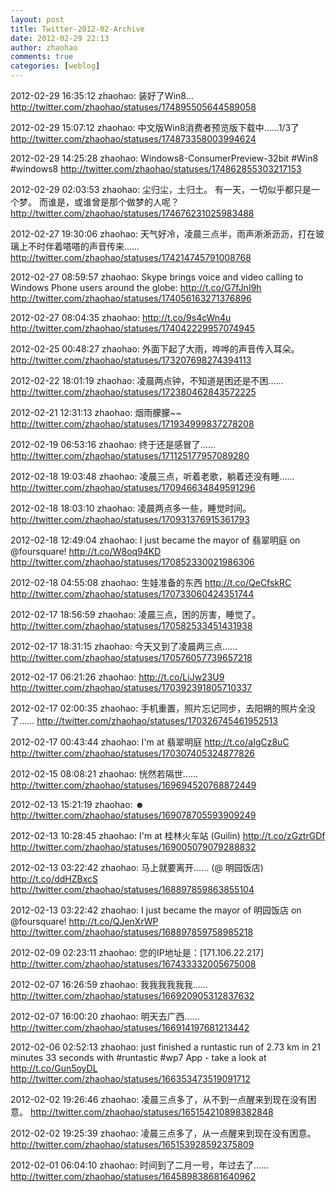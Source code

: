 ```yaml
---
layout: post
title: Twitter-2012-02-Archive
date: 2012-02-29 22:13
author: zhaohao
comments: true
categories: [weblog]
---
```

2012-02-29 16:35:12
zhaohao: 装好了Win8...
http://twitter.com/zhaohao/statuses/174895505644589058

2012-02-29 15:07:12
zhaohao: 中文版Win8消费者预览版下载中......1/3了
http://twitter.com/zhaohao/statuses/174873358003994624

2012-02-29 14:25:28
zhaohao: Windows8-ConsumerPreview-32bit #Win8 #windows8
http://twitter.com/zhaohao/statuses/174862855303217153

2012-02-29 02:03:53
zhaohao: 尘归尘，土归土。 有一天，一切似乎都只是一个梦。 而谁是，或谁曾是那个做梦的人呢？
http://twitter.com/zhaohao/statuses/174676231025983488

2012-02-27 19:30:06
zhaohao: 天气好冷，凌晨三点半，雨声淅淅沥沥，打在玻璃上不时伴着嗒嗒的声音传来……
http://twitter.com/zhaohao/statuses/174214745791008768

2012-02-27 08:59:57
zhaohao: Skype brings voice and video calling to Windows Phone users around the globe: http://t.co/G7fJnI9h
http://twitter.com/zhaohao/statuses/174056163271376896

2012-02-27 08:04:35
zhaohao: http://t.co/9s4cWn4u
http://twitter.com/zhaohao/statuses/174042229957074945

2012-02-25 00:48:27
zhaohao: 外面下起了大雨，哗哗的声音传入耳朵。
http://twitter.com/zhaohao/statuses/173207698274394113

2012-02-22 18:01:19
zhaohao: 凌晨两点钟，不知道是困还是不困……
http://twitter.com/zhaohao/statuses/172380462843572225

2012-02-21 12:31:13
zhaohao: 烟雨朦朦~~
http://twitter.com/zhaohao/statuses/171934999837278208

2012-02-19 06:53:16
zhaohao: 终于还是感冒了……
http://twitter.com/zhaohao/statuses/171125177957089280

2012-02-18 19:03:48
zhaohao: 凌晨三点，听着老歌，躺着还没有睡……
http://twitter.com/zhaohao/statuses/170946634849591296

2012-02-18 18:03:10
zhaohao: 凌晨两点多一些，睡觉时间。
http://twitter.com/zhaohao/statuses/170931376915361793

2012-02-18 12:49:04
zhaohao: I just became the mayor of 翡翠明庭 on @foursquare! http://t.co/W8oq94KD
http://twitter.com/zhaohao/statuses/170852330021986306

2012-02-18 04:55:08
zhaohao: 生娃准备的东西 http://t.co/QeCfskRC
http://twitter.com/zhaohao/statuses/170733060424351744

2012-02-17 18:56:59
zhaohao: 凌晨三点，困的厉害，睡觉了。
http://twitter.com/zhaohao/statuses/170582533451431938

2012-02-17 18:31:15
zhaohao: 今天又到了凌晨两三点……
http://twitter.com/zhaohao/statuses/170576057739657218

2012-02-17 06:21:26
zhaohao: http://t.co/LiJw23U9
http://twitter.com/zhaohao/statuses/170392391805710337

2012-02-17 02:00:35
zhaohao: 手机重置，照片忘记同步，去阳朔的照片全没了……
http://twitter.com/zhaohao/statuses/170326745461952513

2012-02-17 00:43:44
zhaohao: I'm at 翡翠明庭 http://t.co/aIgCz8uC
http://twitter.com/zhaohao/statuses/170307405324877826

2012-02-15 08:08:21
zhaohao: 恍然若隔世……
http://twitter.com/zhaohao/statuses/169694520768872449

2012-02-13 15:21:19
zhaohao: ☻
http://twitter.com/zhaohao/statuses/169078705593909249

2012-02-13 10:28:45
zhaohao: I'm at 桂林火车站 (Guilin) http://t.co/zGztrGDf
http://twitter.com/zhaohao/statuses/169005079079288832

2012-02-13 03:22:42
zhaohao: 马上就要离开…… (@ 明园饭店) http://t.co/ddHZBxcS
http://twitter.com/zhaohao/statuses/168897859863855104

2012-02-13 03:22:42
zhaohao: I just became the mayor of 明园饭店 on @foursquare! http://t.co/QJenXrWP
http://twitter.com/zhaohao/statuses/168897859758985218

2012-02-09 02:23:11
zhaohao: 您的IP地址是：[171.106.22.217]
http://twitter.com/zhaohao/statuses/167433332005675008

2012-02-07 16:26:59
zhaohao: 我我我我我我……
http://twitter.com/zhaohao/statuses/166920905312837632

2012-02-07 16:00:20
zhaohao: 明天去广西……
http://twitter.com/zhaohao/statuses/166914197681213442

2012-02-06 02:52:13
zhaohao: just finished a runtastic run of 2.73 km in 21 minutes 33 seconds with #runtastic #wp7 App - take a look at http://t.co/Gun5oyDL
http://twitter.com/zhaohao/statuses/166353473519091712

2012-02-02 19:26:46
zhaohao: 凌晨三点多了，从不到一点醒来到现在没有困意。
http://twitter.com/zhaohao/statuses/165154210898382848

2012-02-02 19:25:39
zhaohao: 凌晨三点多了，从一点醒来到现在没有困意。
http://twitter.com/zhaohao/statuses/165153928592375809

2012-02-01 06:04:10
zhaohao: 时间到了二月一号，年过去了……
http://twitter.com/zhaohao/statuses/164589838681640962
